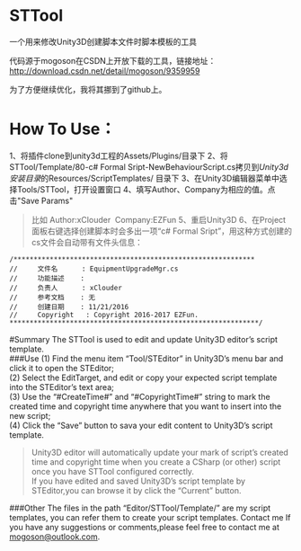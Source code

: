 # STTool
一个用来修改Unity3D创建脚本文件时脚本模板的工具

代码源于mogoson在CSDN上开放下载的工具，链接地址：
http://download.csdn.net/detail/mogoson/9359959

为了方便继续优化，我将其挪到了github上。

# How To Use：
1、将插件clone到unity3d工程的Assets/Plugins/目录下
2、将STTool/Template/80-c# Formal Sript-NewBehaviourScript.cs拷贝到*Unity3d安装目录*的Resources/ScriptTemplates/ 目录下
3、在Unity3D编辑器菜单中选择Tools/STTool，打开设置窗口
4、填写Author、Company为相应的值。点击"Save Params"
>比如 Author:xClouder  Company:EZFun
5、重启Unity3D
6、在Project面板右键选择创建脚本时会多出一项“c# Formal Sript”，用这种方式创建的cs文件会自动带有文件头信息：

```
/************************************************************
//     文件名      : EquipmentUpgradeMgr.cs
//     功能描述    : 
//     负责人      : xClouder
//     参考文档    : 无
//     创建日期    : 11/21/2016
//     Copyright   : Copyright 2016-2017 EZFun.
**************************************************************/
```


#Summary
The STTool is used to edit and update Unity3D editor’s script template.  
###Use
(1) Find the menu item “Tool/STEditor” in Unity3D’s menu bar and click it to open the STEditor;  
(2) Select the EditTarget, and edit or copy your expected script template into the STEditor’s text area;  
(3) Use the “#CreateTime#” and “#CopyrightTime#” string to mark the created time and copyright time anywhere that you want to insert into the new script;  
(4) Click the “Save” button to sava your edit content to Unity3D’s script template.  
> Unity3D editor will automatically update your mark of script’s created time and copyright time when you create a CSharp (or other) script once you have STTool configured correctly.  
If you have edited and saved Unity3D’s script template by STEditor,you can browse it by click the “Current” button.   

###Other
The files in the path “Editor/STTool/Template/” are my script templates, you can refer them to create your script templates.
Contact me
If you have any suggestions or comments,please feel free to contact me at mogoson@outlook.com.
